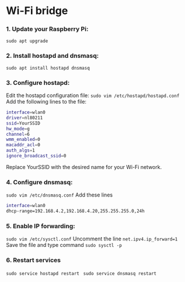 # Wi-Fi bridge
### 1. Update your Raspberry Pi:
`sudo apt upgrade`
### 2. Install hostapd and dnsmasq:
`sudo apt install hostapd dnsmasq`
### 3. Configure hostapd:
Edit the hostapd configuration file:
`sudo vim /etc/hostapd/hostapd.conf`
Add the following lines to the file:
```bash
interface=wlan0
driver=nl80211
ssid=YourSSID
hw_mode=g
channel=6
wmm_enabled=0
macaddr_acl=0
auth_algs=1
ignore_broadcast_ssid=0
```
Replace YourSSID with the desired name for your Wi-Fi network.
### 4. Configure dnsmasq:
`sudo vim /etc/dnsmasq.conf`
Add these lines
```bash
interface=wlan0
dhcp-range=192.168.4.2,192.168.4.20,255.255.255.0,24h
```
### 5. Enable IP forwarding:
`sudo vim /etc/sysctl.conf`
Uncomment the line 
`net.ipv4.ip_forward=1`
Save the file and type command `sudo sysctl -p`
### 6. Restart services
`sudo service hostapd restart
`
`
sudo service dnsmasq restart
`

